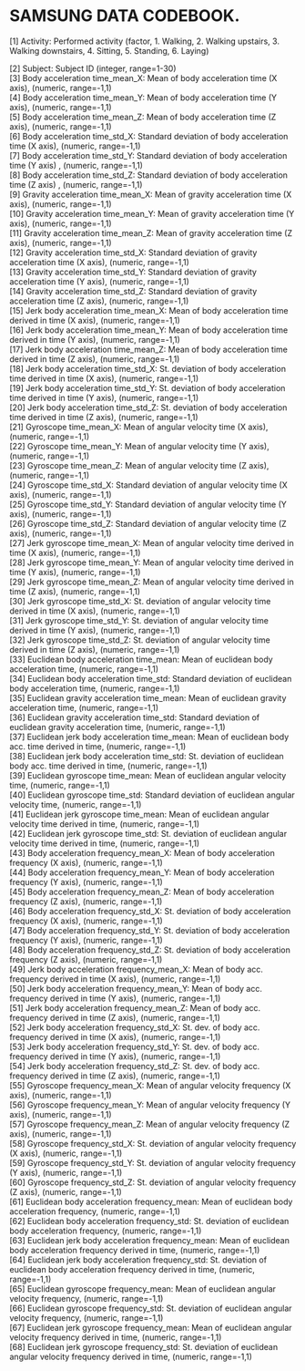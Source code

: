 # SAMSUNG DATA CODEBOOK.

 [1] Activity: Performed activity (factor, 1. Walking, 2. Walking upstairs, 3. Walking downstairs, 4. Sitting, 5. Standing, 6. Laying)
 
 [2] Subject: Subject ID (integer, range=1-30)                                    
 [3] Body acceleration time_mean_X: Mean of body acceleration time (X axis), (numeric, range=-1,1)              
 [4] Body acceleration time_mean_Y: Mean of body acceleration time (Y axis), (numeric, range=-1,1)                            
 [5] Body acceleration time_mean_Z: Mean of body acceleration time (Z axis), (numeric, range=-1,1)                                
 [6] Body acceleration time_std_X: Standard deviation of body acceleration time (X axis), (numeric, range=-1,1)                                    
 [7] Body acceleration time_std_Y: Standard deviation of body acceleration time (Y axis) , (numeric, range=-1,1)                                                                                            
 [8] Body acceleration time_std_Z: Standard deviation of body acceleration time (Z axis) , (numeric, range=-1,1)                                                                                            
 [9] Gravity acceleration time_mean_X: Mean of gravity acceleration time (X axis), (numeric, range=-1,1)                                    
[10] Gravity acceleration time_mean_Y: Mean of gravity acceleration time (Y axis), (numeric, range=-1,1)                                     
[11] Gravity acceleration time_mean_Z:  Mean of gravity acceleration time (Z axis), (numeric, range=-1,1)                                    
[12] Gravity acceleration time_std_X: Standard deviation of gravity acceleration time (X axis), (numeric, range=-1,1)                                    
[13] Gravity acceleration time_std_Y:  Standard deviation of gravity acceleration time (Y axis), (numeric, range=-1,1)                                    
[14] Gravity acceleration time_std_Z:  Standard deviation of gravity acceleration time (Z axis), (numeric, range=-1,1)                                    
[15] Jerk body acceleration time_mean_X: Mean of body acceleration time derived in time (X axis), (numeric, range=-1,1)                                    
[16] Jerk body acceleration time_mean_Y: Mean of body acceleration time derived in time (Y axis), (numeric, range=-1,1)                                    
[17] Jerk body acceleration time_mean_Z: Mean of body acceleration time derived in time (Z axis), (numeric, range=-1,1)                                    
[18] Jerk body acceleration time_std_X: St. deviation of body acceleration time derived in time (X axis), (numeric, range=-1,1)                                    
[19] Jerk body acceleration time_std_Y: St. deviation of body acceleration time derived in time (Y axis), (numeric, range=-1,1)                                    
[20] Jerk body acceleration time_std_Z: St. deviation of body acceleration time derived in time (Z axis), (numeric, range=-1,1)                                    
[21] Gyroscope time_mean_X: Mean of angular velocity time (X axis), (numeric, range=-1,1)                                    
[22] Gyroscope time_mean_Y: Mean of angular velocity time (Y axis), (numeric, range=-1,1)                                    
[23] Gyroscope time_mean_Z: Mean of angular velocity time (Z axis), (numeric, range=-1,1)                                    
[24] Gyroscope time_std_X: Standard deviation of angular velocity time (X axis), (numeric, range=-1,1)                                    
[25] Gyroscope time_std_Y: Standard deviation of angular velocity time (Y axis), (numeric, range=-1,1)                                    
[26] Gyroscope time_std_Z: Standard deviation of angular velocity time (Z axis), (numeric, range=-1,1)                                    
[27] Jerk gyroscope time_mean_X: Mean of angular velocity time derived in time (X axis), (numeric, range=-1,1)                                    
[28] Jerk gyroscope time_mean_Y: Mean of angular velocity time derived in time (Y axis), (numeric, range=-1,1)                                    
[29] Jerk gyroscope time_mean_Z: Mean of angular velocity time derived in time (Z axis), (numeric, range=-1,1)                                    
[30] Jerk gyroscope time_std_X: St. deviation of angular velocity time derived in time (X axis), (numeric, range=-1,1)                                    
[31] Jerk gyroscope time_std_Y: St. deviation of angular velocity time derived in time (Y axis), (numeric, range=-1,1)                                    
[32] Jerk gyroscope time_std_Z: St. deviation of angular velocity time derived in time (Z axis), (numeric, range=-1,1)                                    
[33] Euclidean body acceleration time_mean: Mean of euclidean body acceleration time, (numeric, range=-1,1)                                    
[34] Euclidean body acceleration time_std: Standard deviation of euclidean body acceleration time, (numeric, range=-1,1)                                    
[35] Euclidean gravity acceleration time_mean: Mean of euclidean gravity acceleration time, (numeric, range=-1,1)                                    
[36] Euclidean gravity acceleration time_std: Standard deviation of euclidean gravity acceleration time, (numeric, range=-1,1)                                    
[37] Euclidean jerk body acceleration time_mean: Mean of euclidean body acc.  time derived in time, (numeric, range=-1,1)                                    
[38] Euclidean jerk body acceleration time_std: St. deviation of euclidean body acc. time derived in time, (numeric, range=-1,1)                                    
[39] Euclidean gyroscope time_mean: Mean of euclidean angular velocity time, (numeric, range=-1,1)                                    
[40] Euclidean gyroscope time_std: Standard deviation of euclidean angular velocity time, (numeric, range=-1,1)                                    
[41] Euclidean jerk gyroscope time_mean: Mean of euclidean angular velocity time derived in time, (numeric, range=-1,1)                                    
[42] Euclidean jerk gyroscope time_std: St. deviation of euclidean angular velocity time derived in time, (numeric, range=-1,1)                                    
[43] Body acceleration frequency_mean_X: Mean of body acceleration frequency (X axis), (numeric, range=-1,1)                                    
[44] Body acceleration frequency_mean_Y: Mean of body acceleration frequency (Y axis), (numeric, range=-1,1)                                    
[45] Body acceleration frequency_mean_Z: Mean of body acceleration frequency (Z axis), (numeric, range=-1,1)                                    
[46] Body acceleration frequency_std_X: St. deviation of body acceleration frequency (X axis), (numeric, range=-1,1)                                    
[47] Body acceleration frequency_std_Y: St. deviation of body acceleration frequency (Y axis), (numeric, range=-1,1)                                    
[48] Body acceleration frequency_std_Z: St. deviation of body acceleration frequency (Z axis), (numeric, range=-1,1)                                    
[49] Jerk body acceleration frequency_mean_X: Mean of body acc. frequency derived in time (X axis), (numeric, range=-1,1)                                    
[50] Jerk body acceleration frequency_mean_Y: Mean of body acc. frequency derived in time (Y axis), (numeric, range=-1,1)                                    
[51] Jerk body acceleration frequency_mean_Z: Mean of body acc. frequency derived in time (Z axis), (numeric, range=-1,1)                                    
[52] Jerk body acceleration frequency_std_X: St. dev. of body acc. frequency derived in time (X axis), (numeric, range=-1,1)                                    
[53] Jerk body acceleration frequency_std_Y: St. dev. of body acc. frequency derived in time (Y axis), (numeric, range=-1,1)                                    
[54] Jerk body acceleration frequency_std_Z: St. dev. of body acc. frequency derived in time (Z axis), (numeric, range=-1,1)                                    
[55] Gyroscope frequency_mean_X: Mean of angular velocity frequency (X axis), (numeric, range=-1,1)                                    
[56] Gyroscope frequency_mean_Y: Mean of angular velocity frequency (Y axis), (numeric, range=-1,1)                                    
[57] Gyroscope frequency_mean_Z: Mean of angular velocity frequency (Z axis), (numeric, range=-1,1)                                    
[58] Gyroscope frequency_std_X: St. deviation of angular velocity frequency (X axis), (numeric, range=-1,1)                                    
[59] Gyroscope frequency_std_Y: St. deviation of angular velocity frequency (Y axis), (numeric, range=-1,1)                                    
[60] Gyroscope frequency_std_Z: St. deviation of angular velocity frequency (Z axis), (numeric, range=-1,1)       
[61] Euclidean body acceleration frequency_mean: Mean of euclidean body acceleration frequency, (numeric, range=-1,1)                                    
[62] Euclidean body acceleration frequency_std: St. deviation of euclidean body acceleration frequency, (numeric, range=-1,1)                                    
[63] Euclidean jerk body acceleration frequency_mean: Mean of euclidean body acceleration  frequency derived in time, (numeric, range=-1,1)                                    
[64] Euclidean jerk body acceleration frequency_std: St. deviation of euclidean body acceleration frequency derived in time, (numeric, range=-1,1)                                    
[65] Euclidean gyroscope frequency_mean: Mean of euclidean angular velocity frequency, (numeric, range=-1,1)                                    
[66] Euclidean gyroscope frequency_std: St. deviation of euclidean angular velocity frequency, (numeric, range=-1,1)                                    
[67] Euclidean jerk gyroscope frequency_mean: Mean of euclidean angular velocity frequency derived in time, (numeric, range=-1,1)                                    
[68] Euclidean jerk gyroscope frequency_std: St. deviation of euclidean angular velocity frequency derived in time, (numeric, range=-1,1)                                    
